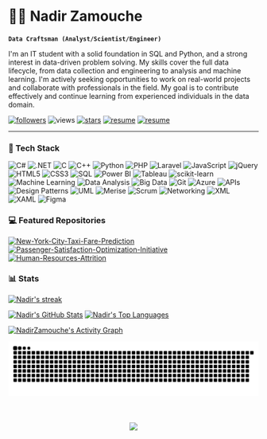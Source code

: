 # 👨‍🌾 Nadir Zamouche

**`Data Craftsman (Analyst/Scientist/Engineer)`**

I'm an IT student with a solid foundation in SQL and Python, and a strong interest in data-driven problem solving. My skills cover the full data lifecycle, from data collection and engineering to analysis and machine learning. I'm actively seeking opportunities to work on real-world projects and collaborate with professionals in the field. My goal is to contribute effectively and continue learning from experienced individuals in the data domain.

<p align="left">
  <!-- 🔴 FOLLOWERS -->
  <a href="https://github.com/NadirZamouche?tab=followers">
     <img alt="followers" title="Follow me on GitHub" src="https://custom-icon-badges.demolab.com/github/followers/NadirZamouche?color=%23E05D44&label=Followers&logo=person-add&logoColor=white&style=for-the-badge&labelColor=CE4630"/></a>

  <!-- 🟠 VISITORS -->
  <img alt="views" title="GitHub profile views" src="https://komarev.com/ghpvc/?username=nadirzamouche&label=Visitors&color=EF6C00&style=for-the-badge"/>
  
 <!-- 🟡 STARS -->
  <a href="https://github.com/NadirZamouche?tab=repositories&sort=stargazers">
     <img alt="stars" title="Total stars on GitHub" src="https://custom-icon-badges.demolab.com/github/stars/NadirZamouche?color=%23E1AD0E&logo=star&logoColor=white&style=for-the-badge&labelColor=C79600"/></a>

  <!-- 🟢 RESUME -->
  <a href="https://drive.google.com/file/d/1c-SWJ8uKwmVu1Je2OoUntidAi4x2ZH0G/view?usp=drive_link">
     <img alt="resume" title="View my Resume" src="https://custom-icon-badges.demolab.com/badge/Resume-43A047?style=for-the-badge&labelColor=2E7D32&logoColor=white"/></a>

  <!-- 🔵 LINKEDIN -->
  <a href="https://www.linkedin.com/in/nadirzamouche/" >
     <img alt="resume" title="View my LinkedIn profile" src="https://img.shields.io/badge/LinkedIn-0077B5?style=for-the-badge&logo=linkedin&logoColor=white"/></a>
</p>

---

### 🧰 Tech Stack
![C#](https://img.shields.io/badge/c%23-%23239120.svg?style=for-the-badge&logo=c-sharp&logoColor=white)
![.NET](https://img.shields.io/badge/.NET-512BD4?style=for-the-badge&logo=dotnet&logoColor=white)
![C](https://img.shields.io/badge/c-%2300599C.svg?style=for-the-badge&logo=c&logoColor=white)
![C++](https://img.shields.io/badge/c++-%2300599C.svg?style=for-the-badge&logo=c%2B%2B&logoColor=white)
![Python](https://img.shields.io/badge/python-3776AB?style=for-the-badge&logo=python&logoColor=ffdd54)
![PHP](https://img.shields.io/badge/php-%23777BB4.svg?style=for-the-badge&logo=php&logoColor=white)
![Laravel](https://img.shields.io/badge/laravel-%23FF2D20.svg?style=for-the-badge&logo=laravel&logoColor=white)
![JavaScript](https://img.shields.io/badge/javascript-%23323330.svg?style=for-the-badge&logo=javascript&logoColor=%23F7DF1E)
![jQuery](https://img.shields.io/badge/jquery-%230769AD.svg?style=for-the-badge&logo=jquery&logoColor=white)
![HTML5](https://img.shields.io/badge/html5-%23E34F26.svg?style=for-the-badge&logo=html5&logoColor=white)
![CSS3](https://img.shields.io/badge/css3-%231572B6.svg?style=for-the-badge&logo=css3&logoColor=white)
![SQL](https://img.shields.io/badge/sql-%2300758F.svg?style=for-the-badge&logo=database&logoColor=white)
![Power BI](https://img.shields.io/badge/power%20bi-F2C811?style=for-the-badge&logo=powerbi&logoColor=black)
![Tableau](https://img.shields.io/badge/tableau-E97627?style=for-the-badge&logo=tableau&logoColor=white)
![scikit-learn](https://img.shields.io/badge/scikit--learn-%23F7931E.svg?style=for-the-badge&logo=scikit-learn&logoColor=white)
![Machine Learning](https://img.shields.io/badge/Machine%20Learning-102230?style=for-the-badge&logo=tensorflow&logoColor=orange)
![Data Analysis](https://img.shields.io/badge/Data%20Analysis-0A66C2?style=for-the-badge&logo=plotly&logoColor=white)
![Big Data](https://img.shields.io/badge/Big%20Data-FF6F00?style=for-the-badge&logo=apachehadoop&logoColor=white)
![Git](https://img.shields.io/badge/git-%23F05033.svg?style=for-the-badge&logo=git&logoColor=white)
![Azure](https://img.shields.io/badge/azure-%230072C6.svg?style=for-the-badge&logo=microsoftazure&logoColor=white)
![APIs](https://img.shields.io/badge/APIs-005571?style=for-the-badge&logo=postman&logoColor=white)
![Design Patterns](https://img.shields.io/badge/Design%20Patterns-1E88E5?style=for-the-badge&logo=uml&logoColor=white)
![UML](https://img.shields.io/badge/UML-3949AB?style=for-the-badge&logo=diagram&logoColor=white)
![Merise](https://img.shields.io/badge/Merise-1565C0?style=for-the-badge&logo=databricks&logoColor=white)
![Scrum](https://img.shields.io/badge/scrum-%23006B5F.svg?style=for-the-badge&logo=scrumalliance&logoColor=white)
![Networking](https://img.shields.io/badge/networking-%2300599C.svg?style=for-the-badge&logo=cisco&logoColor=white)
![XML](https://img.shields.io/badge/xml-%23E34F26.svg?style=for-the-badge&logo=xml&logoColor=white)
![XAML](https://img.shields.io/badge/xaml-512BD4.svg?style=for-the-badge&logo=windows&logoColor=white)
![Figma](https://img.shields.io/badge/figma-%23F24E1E.svg?style=for-the-badge&logo=figma&logoColor=white)

### 💻 Featured Repositories
  <p align="left">
    <a href="https://github.com/NadirZamouche/New-York-City-Taxi-Fare-Prediction"><img width="278" src="https://github-readme-stats.vercel.app/api/pin/?username=NadirZamouche&repo=New-York-City-Taxi-Fare-Prediction&theme=react&bg_color=1F222E&title_color=FFFFFF&hide_border=true&icon_color=F8D866&show_icons=false" alt="New-York-City-Taxi-Fare-Prediction"></a>
    <a href="https://github.com/NadirZamouche/Passenger-Satisfaction-Optimization-Initiative"><img width="278" src="https://github-readme-stats.vercel.app/api/pin/?username=NadirZamouche&repo=Passenger-Satisfaction-Optimization-Initiative&theme=react&bg_color=1F222E&title_color=FFFFFF&hide_border=true&icon_color=F8D866&show_icons=false" alt="Passenger-Satisfaction-Optimization-Initiative"></a>
    <a href="https://github.com/NadirZamouche/Human-Resources-Attrition"><img width="278" src="https://github-readme-stats.vercel.app/api/pin/?username=NadirZamouche&repo=Human-Resources-Attrition&theme=react&bg_color=1F222E&title_color=FFFFFF&hide_border=true&icon_color=F8D866&show_icons=false" alt="Human-Resources-Attrition"></a>
  </p>

### 📊 Stats
  <p>
    <a href="https://github.com/NadirZamouche/github-readme-streak-stats">
      <img title="🔥 Get streak stats for your profile at git.io/streak-stats" alt="Nadir's streak" src="https://github-readme-streak-stats-eight.vercel.app/?user=NadirZamouche&theme=gruvbox&short_numbers=true"/</a>
  </p>

<p align="left">
  <a href="https://github.com/NadirZamouche">
    <img alt="Nadir's GitHub Stats" src="https://github-readme-stats.vercel.app/api?username=NadirZamouche&show_icons=true&include_all_commits=true&count_private=true&theme=gruvbox&bg_color=1F222E&hide_border=true" height="192px"/></a>
  <a href="https://github.com/NadirZamouche">
    <img alt="Nadir's Top Languages" src="https://github-readme-stats.vercel.app/api/top-langs/?username=NadirZamouche&langs_count=8&layout=compact&theme=gruvbox&bg_color=1F222E&hide_border=true" height="192px"/></a>
</p>

<a href="https://github.com/ashutosh00710/github-readme-activity-graph"><img alt="NadirZamouche's Activity Graph" src="https://github-readme-activity-graph.vercel.app/graph/?username=NadirZamouche&bg_color=1F222E&color=FABD2F&line=FE8019&point=FBF1C7&hide_border=true" /></a>

![snake gif](https://github.com/NadirZamouche/NadirZamouche/blob/output/github-contribution-grid-snake-dark.svg)

<h1 align="center">
  <img src="https://readme-typing-svg.herokuapp.com/?font=Fira+Code&size=35&color=00BCD4&center=true&vCenter=true&width=1000&height=70&duration=6000&lines=Thanks+for+stopping+by!+:);+Tschüss+👋" />
</h1>
